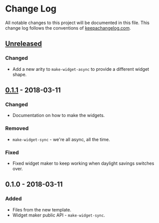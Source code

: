 # Change Log
All notable changes to this project will be documented in this file. This change log follows the conventions of [keepachangelog.com](http://keepachangelog.com/).

## [Unreleased]
### Changed
- Add a new arity to `make-widget-async` to provide a different widget shape.

## [0.1.1] - 2018-03-11
### Changed
- Documentation on how to make the widgets.

### Removed
- `make-widget-sync` - we're all async, all the time.

### Fixed
- Fixed widget maker to keep working when daylight savings switches over.

## 0.1.0 - 2018-03-11
### Added
- Files from the new template.
- Widget maker public API - `make-widget-sync`.

[Unreleased]: https://github.com/your-name/dynamic-quil/compare/0.1.1...HEAD
[0.1.1]: https://github.com/your-name/dynamic-quil/compare/0.1.0...0.1.1
